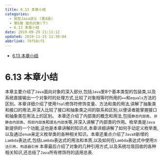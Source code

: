 ```yaml
---
title: 6.13 本章小结
categories: 
  - 疯狂Java讲义 (第4版)
  - 第6章 面向对象(下)
  - 6.13 本章小结
date: 2019-09-29 21:11:12
updated: 2019-11-25 11:30:04
abbrlink: 79f58cf5
---
```

<div id='my_toc'>

- [6.13 本章小结](/JavaReadingNotes/79f58cf5/#6-13-本章小结)

</div>
<!--more-->
<script>if (navigator.platform.toLowerCase() == 'win32'){document.getElementById('my_toc').style.display = 'none';}</script>

<!--end-->
<!--SSTStart-->
# 6.13 本章小结 #
本章主要介绍了`Java`面向对象的深入部分,包括`Java`里8个基本类型的包装类,以及系统直接输出一个对象时的处理方式,比较了对象相等时所用的`==`和`equals`方法的区别。本章详细介绍了使用`fnal`修饰符修饰变量、方法和类的用法,讲解了抽象类和接口的用法,并深入比较了接口和抽象类之间的联系和区别,以便读者能掌握接口和抽象类在用法上的区别。
本章还介绍了内部类的概念和用法,包括`静态内部类`、`非静态内部类`、`局部内部类`和`匿名内部类`等,并深入讲解了内部类的作用。枚举类是`Java`新提供的一个功能,这也是本章讲解的知识点,本章详细讲解了如何手动定义枚举类,以及通过`enum`来定义枚举类的各种相关知识。本章还重点介绍了`Java8`新增的`Lambda`表达式,包括`Lambda`表达式的用法和本质,以及如何在`Lambda`表达式中使用`方法引用`、`构造器引用`
本章最后介绍了对象的几种引用方式,以及系统垃圾回收的各种相关知识,还总结了`Java`所有修饰符的适用总表.
<!--SSTStop-->

